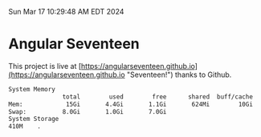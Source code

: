 Sun Mar 17 10:29:48 AM EDT 2024

# Angular Seventeen


This project is live at [https://angularseventeen.github.io](https://angularseventeen.github.io "Seventeen!") thanks to Github.

```bash
System Memory
               total        used        free      shared  buff/cache   available
Mem:            15Gi       4.4Gi       1.1Gi       624Mi        10Gi        10Gi
Swap:          8.0Gi       1.0Gi       7.0Gi
System Storage
410M	.
```
```bash
